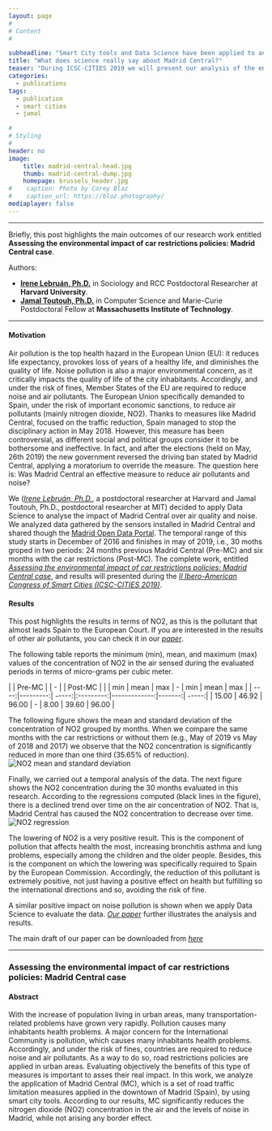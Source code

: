 ```yaml
---
layout: page
#
# Content
#

subheadline: "Smart City tools and Data Science have been applied to analyze the effects of Madrid Central, an environmental measure enforced in Spain."
title: "What does science really say about Madrid Central?"
teaser: "During ICSC-CITIES 2019 we will present our analysis of the environmental impact (air and noise pollution) of this measure. You can consult here the complete outcomes of this work."
categories:
  - publications
tags:
  - publication
  - smart cities
  - jamal

#
# Styling
#
header: no
image: 
    title: madrid-central-head.jpg
    thumb: madrid-central-dump.jpg
    homepage: brussels_header.jpg
#    caption: Photo by Corey Blaz
#    caption_url: https://blaz.photography/
mediaplayer: false
---
```


****

Briefly, this post highlights the main outcomes of our research work entitled **Assessing the environmental impact of car restrictions policies: Madrid Central case**. 


Authors:
- [**Irene Lebruán, Ph.D.**](https://www.researchgate.net/profile/Irene_Lebrusan_Murillo) in Sociology and RCC Postdoctoral Researcher at **Harvard University**.
- [**Jamal Toutouh, Ph.D.**](https://www.jamal.es) in Computer Science and Marie-Curie Postdoctoral Fellow at **Massachusetts Institute of Technology**.
 

---

#### Motivation

Air pollution is the top health hazard in the European Union (EU): it reduces life expectancy, provokes loss of years of a healthy life, and diminishes the quality of life. Noise pollution is also a major environmental concern, as it critically impacts the quality of life of the city inhabitants. Accordingly, and under the risk of fines, Member States of the EU are required to reduce noise and air pollutants.
The European Union specifically demanded to Spain, under the risk of important economic sanctions, to reduce air pollutants (mainly nitrogen dioxide, NO2). Thanks to measures like Madrid Central, focused on the traffic reduction, Spain managed to stop the disciplinary action in May 2018. 
However, this measure has been controversial, as different social and political groups consider it to be bothersome and ineffective. In fact, and after the elections (held on May, 26th 2019) the new government reversed the driving ban stated by Madrid Central, applying a moratorium to override the measure. The question here is: Was Madrid Central an effective measure to reduce air pollutants and noise? 

We ([*Irene Lebruán, Ph.D.*](https://www.researchgate.net/profile/Irene_Lebrusan_Murillo), a postdoctoral researcher at Harvard and Jamal Toutouh, Ph.D., postdoctoral researcher at MIT) decided to apply Data Science to analyse the impact of Madrid Central over air quality and noise. We analyzed data gathered by the sensors installed in Madrid Central and shared though the  [Madrid Open Data Portal](https://datos.madrid.es). The temporal range of this study starts in December of 2016 and finishes in may of 2019, i.e., 30 moths groped in two periods: 24 months previous Madrid Central (Pre-MC) and six months with the car restrictions (Post-MC). The complete work, entitled [*Assessing the environmental impact of car restrictions policies: Madrid Central case*](https://jamaltoutouh.github.io/downloads/lebrusan2019.pdf), and results will presented during the [*II Ibero-American Congress of Smart Cities (ICSC-CITIES 2019)*](http://icsc-cities2019.com/EN_index.html).  



#### Results    
This post highlights the results in terms of NO2, as this is the pollutant that almost leads Spain to the European Court.  If you are interested in the results of other air pollutants, you can check it in our [*paper*](https://jamaltoutouh.github.io/downloads/lebrusan2019.pdf).

The following table reports the minimum (min), mean, and maximum (max) values of the concentration of NO2 in the air sensed during the evaluated periods in terms of micro-grams per cubic meter. 
  
|   | Pre-MC | | - | | Post-MC | | 
| min        | mean           | max  | - | min        | mean           | max  |
| ----:|---------:| -----:|:---------:|-------------:|-------:| -----:|
| 15.00     | 46.92 | 96.00 | - | 8.00 | 39.60 | 96.00 |

The following figure shows the mean and standard deviation of the concentration of NO2 grouped by months. When we compare the same months with the car restrictions or without them (e.g., May of 2019 vs May of 2018 and 2017) we observe that the NO2 concentration is significantly reduced in more than one third (35.65% of reduction).
![NO2 mean and standard deviation](https://jamaltoutouh.github.io/images/blog/air_NO2.png "Mean and standard deviation")  

Finally, we carried out a temporal analysis of the data. The next figure shows the NO2 concentration during the 30 months evaluated in this research. According to the regressions computed (black lines in the figure), there is a declined trend over time on the air concentration of NO2. That is, Madrid Central has caused the NO2 concentration to decrease over time.
![NO2 regression](https://jamaltoutouh.github.io/images/blog/air_NO2_regression.png "NO2 regression")  
 
The lowering of NO2 is a very positive result. This is the component of pollution that affects health the most, increasing bronchitis asthma and lung problems, especially among the children and the older people. Besides, this is the component on which the lowering was specifically required to Spain by the European Commission. Accordingly, the reduction of this pollutant is extremely positive, not just having a positive effect on health but fulfilling so the international directions and so, avoiding the risk of fine. 

A similar positive impact on noise pollution is shown when we apply Data Science to evaluate the data. [*Our paper*](https://jamaltoutouh.github.io/downloads/lebrusan2019.pdf) further illustrates the analysis and results. 
  
The main draft of our paper can be downloaded from [*here*](https://jamaltoutouh.github.io/downloads/lebrusan2019.pdf)

---

### Assessing the environmental impact of car restrictions policies: Madrid Central case
#### Abstract

With the increase of population living in urban areas, many transportation-related problems have grown very rapidly. Pollution causes many inhabitants health problems. A  major concern for the International Community is pollution, which causes many inhabitants health problems. Accordingly, and under the risk of fines, countries are required to reduce noise and air pollutants. As a way to do so, road restrictions policies are applied in urban areas. Evaluating objectively the benefits of this type of measures is important to asses their real impact. In this work, we analyze the application of Madrid Central (MC), which is a set of road traffic limitation measures applied in the downtown of Madrid (Spain), by using smart city tools. According to our results, MC significantly reduces the nitrogen dioxide (NO2) concentration in the air and the levels of noise in Madrid, while not arising any border effect.



 
